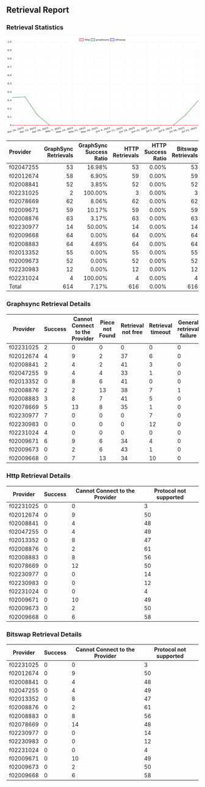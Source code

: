 ## Retrieval Report
### Retrieval Statistics
<img src="https://raw.githubusercontent.com/data-preservation-programs/filplus-checker-assets/main/filecoin-project/filecoin-plus-large-datasets/issues/1656/1690337065666.png"/>

| Provider  | GraphSync Retrievals | GraphSync Success Ratio | HTTP Retrievals | HTTP Success Ratio | Bitswap Retrievals | Bitswap Success Ratio |
| :-------- | -------------------: | ----------------------: | --------------: | -----------------: | -----------------: | --------------------: |
| f02047255 |                   53 |                  16.98% |              53 |              0.00% |                 53 |                 0.00% |
| f02012674 |                   58 |                   6.90% |              59 |              0.00% |                 59 |                 0.00% |
| f02008841 |                   52 |                   3.85% |              52 |              0.00% |                 52 |                 0.00% |
| f02231025 |                    2 |                 100.00% |               3 |              0.00% |                  3 |                 0.00% |
| f02078669 |                   62 |                   8.06% |              62 |              0.00% |                 62 |                 0.00% |
| f02009671 |                   59 |                  10.17% |              59 |              0.00% |                 59 |                 0.00% |
| f02008876 |                   63 |                   3.17% |              63 |              0.00% |                 63 |                 0.00% |
| f02230977 |                   14 |                  50.00% |              14 |              0.00% |                 14 |                 0.00% |
| f02009668 |                   64 |                   0.00% |              64 |              0.00% |                 64 |                 0.00% |
| f02008883 |                   64 |                   4.69% |              64 |              0.00% |                 64 |                 0.00% |
| f02013352 |                   55 |                   0.00% |              55 |              0.00% |                 55 |                 0.00% |
| f02009673 |                   52 |                   0.00% |              52 |              0.00% |                 52 |                 0.00% |
| f02230983 |                   12 |                   0.00% |              12 |              0.00% |                 12 |                 0.00% |
| f02231024 |                    4 |                 100.00% |               4 |              0.00% |                  4 |                 0.00% |
| Total     |                  614 |                   7.17% |             616 |              0.00% |                616 |                 0.00% |

### Graphsync Retrieval Details
| Provider  | Success | Cannot Connect to the Provider | Piece not Found | Retrieval not free | Retrieval timeout | General retrieval failure | Unconfirmed block transfer |
| --------- | ------- | ------------------------------ | --------------- | ------------------ | ----------------- | ------------------------- | -------------------------- |
| f02231025 | 2       | 0                              | 0               | 0                  | 0                 | 0                         | 0                          |
| f02012674 | 4       | 9                              | 2               | 37                 | 6                 | 0                         | 0                          |
| f02008841 | 2       | 4                              | 2               | 41                 | 3                 | 0                         | 0                          |
| f02047255 | 9       | 4                              | 4               | 33                 | 1                 | 0                         | 2                          |
| f02013352 | 0       | 8                              | 6               | 41                 | 0                 | 0                         | 0                          |
| f02008876 | 2       | 2                              | 13              | 38                 | 7                 | 1                         | 0                          |
| f02008883 | 3       | 8                              | 7               | 41                 | 5                 | 0                         | 0                          |
| f02078669 | 5       | 13                             | 8               | 35                 | 1                 | 0                         | 0                          |
| f02230977 | 7       | 0                              | 0               | 0                  | 7                 | 0                         | 0                          |
| f02230983 | 0       | 0                              | 0               | 0                  | 12                | 0                         | 0                          |
| f02231024 | 4       | 0                              | 0               | 0                  | 0                 | 0                         | 0                          |
| f02009671 | 6       | 9                              | 6               | 34                 | 4                 | 0                         | 0                          |
| f02009673 | 0       | 2                              | 6               | 43                 | 1                 | 0                         | 0                          |
| f02009668 | 0       | 7                              | 13              | 34                 | 10                | 0                         | 0                          |

### Http Retrieval Details
| Provider  | Success | Cannot Connect to the Provider | Protocol not supported |
| --------- | ------- | ------------------------------ | ---------------------- |
| f02231025 | 0       | 0                              | 3                      |
| f02012674 | 0       | 9                              | 50                     |
| f02008841 | 0       | 4                              | 48                     |
| f02047255 | 0       | 4                              | 49                     |
| f02013352 | 0       | 8                              | 47                     |
| f02008876 | 0       | 2                              | 61                     |
| f02008883 | 0       | 8                              | 56                     |
| f02078669 | 0       | 12                             | 50                     |
| f02230977 | 0       | 0                              | 14                     |
| f02230983 | 0       | 0                              | 12                     |
| f02231024 | 0       | 0                              | 4                      |
| f02009671 | 0       | 10                             | 49                     |
| f02009673 | 0       | 2                              | 50                     |
| f02009668 | 0       | 6                              | 58                     |

### Bitswap Retrieval Details
| Provider  | Success | Cannot Connect to the Provider | Protocol not supported |
| --------- | ------- | ------------------------------ | ---------------------- |
| f02231025 | 0       | 0                              | 3                      |
| f02012674 | 0       | 9                              | 50                     |
| f02008841 | 0       | 4                              | 48                     |
| f02047255 | 0       | 4                              | 49                     |
| f02013352 | 0       | 8                              | 47                     |
| f02008876 | 0       | 2                              | 61                     |
| f02008883 | 0       | 8                              | 56                     |
| f02078669 | 0       | 14                             | 48                     |
| f02230977 | 0       | 0                              | 14                     |
| f02230983 | 0       | 0                              | 12                     |
| f02231024 | 0       | 0                              | 4                      |
| f02009671 | 0       | 10                             | 49                     |
| f02009673 | 0       | 2                              | 50                     |
| f02009668 | 0       | 6                              | 58                     |
